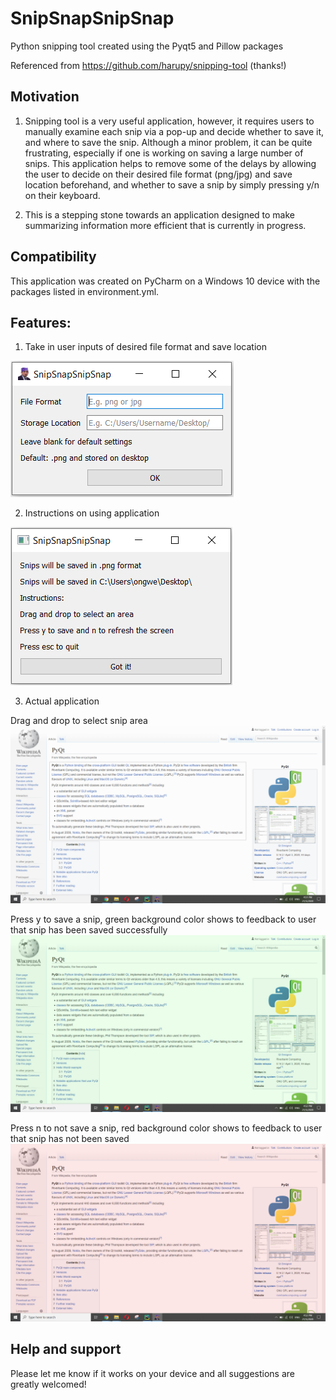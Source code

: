 # SnipSnapSnipSnap
Python snipping tool created using the Pyqt5 and Pillow packages

Referenced from https://github.com/harupy/snipping-tool (thanks!)

## Motivation
1. Snipping tool is a very useful application, however, it requires users to manually examine each snip via a pop-up and decide whether to save it, and where to save the snip. 
Although a minor problem, it can be quite frustrating, especially if one is working on saving a large number of snips. This application helps to remove some of the 
delays by allowing the user to decide on their desired file format (png/jpg) and save location beforehand, and whether to save a snip by simply pressing y/n on their 
keyboard.

2. This is a stepping stone towards an application designed to make summarizing information more efficient that is currently in progress.

## Compatibility
This application was created on PyCharm on a Windows 10 device with the packages listed in environment.yml.

## Features:
1. Take in user inputs of desired file format and save location

![](Images/Window%201.PNG)

2. Instructions on using application

![](Images/window2.PNG)

3. Actual application

Drag and drop to select snip area
![](Images/selection.png)

Press y to save a snip, green background color shows to feedback to user that snip has been saved successfully
![](Images/saved%20snip.png)

Press n to not save a snip, red background color shows to feedback to user that snip has not been saved
![](Images/unsaved%20snip.png)

## Help and support
Please let me know if it works on your device and all suggestions are greatly welcomed!
